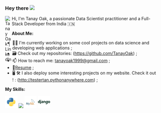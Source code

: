### Hey there <img src="https://media.giphy.com/media/hvRJCLFzcasrR4ia7z/giphy.gif" width="25px">



<a href="https://www.linkedin.com/in/tanay-oak/">
  <img align="left" alt="Tanay Oak | LinkedIn"  width="22px" src="https://raw.githubusercontent.com/peterthehan/peterthehan/master/assets/linkedin.svg" />
</a>



Hi, I'm Tanay Oak, a passionate Data Scientist practitioner and a Full-Stack Developer from India 🇮🇳 



**About Me:**


- 👨‍💻 I'm currently working on some cool projects on data science and developing web applications ;
- 🗃 Check out my repositories: (https://github.com/TanayOak) ;
- 📫 How to reach me: [tanayoak1999@gmail.com](https://www.linkedin.com/in/tanay-oak/) ;
- 📝[Resume](https://drive.google.com/file/d/1oYF9rZBcAoVA1ly_c_QVK7tszCxzDkS8/view?usp=sharing) ;
- 🖥 🛠 I also deploy some interesting projects on my website. Check it out ! : (http://testertan.pythonanywhere.com) ;

**My Skills:**



<code><img height="40" src="https://raw.githubusercontent.com/github/explore/80688e429a7d4ef2fca1e82350fe8e3517d3494d/topics/python/python.png"></code>
<code><img height="35" src="https://www.fsm.ac.in/blog/wp-content/uploads/2022/08/ml-e1610553826718.jpg"></code>
<code><img height="40" src="https://raw.githubusercontent.com/github/explore/80688e429a7d4ef2fca1e82350fe8e3517d3494d/topics/mysql/mysql.png"></code>
<code><img height="40" src="https://raw.githubusercontent.com/github/explore/80688e429a7d4ef2fca1e82350fe8e3517d3494d/topics/django/django.png"></code>

